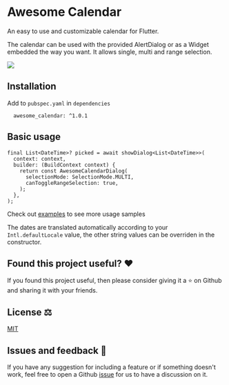 # Awesome Calendar

An easy to use and customizable calendar for Flutter.

The calendar can be used with the provided AlertDialog or as a Widget embedded the way you want. It allows single, multi and range selection.

![](https://github.com/molteo-engineering-team/awesome_calendar/blob/main/demo.gif)

## Installation

Add to `pubspec.yaml` in `dependencies` 

```
  awesome_calendar: ^1.0.1
```
## Basic usage

```
final List<DateTime>? picked = await showDialog<List<DateTime>>(
  context: context,
  builder: (BuildContext context) {
    return const AwesomeCalendarDialog(
      selectionMode: SelectionMode.MULTI,
      canToggleRangeSelection: true,
    );
  },
);
```

Check out [examples](https://github.com/molteo-engineering-team/awesome_calendar/tree/main/example/lib/main.dart) to see more usage samples

The dates are translated automatically according to your `Intl.defaultLocale` value, the other string values can be overriden in the constructor.

## Found this project useful? ❤️

If you found this project useful, then please consider giving it a ⭐️ on Github and sharing it with your friends.

## License ⚖️

[MIT](https://github.com/molteo-engineering-team/awesome_calendar/tree/main/LICENSE)

## Issues and feedback 💭

If you have any suggestion for including a feature or if something doesn't work, feel free to open a Github [issue](https://github.com/molteo-engineering-team/awesome_calendar/issues) for us to have a discussion on it.
